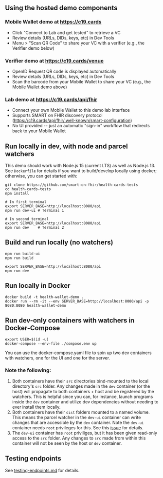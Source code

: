 ## Using the hosted demo components

### Mobile Wallet demo at https://c19.cards

- Click "Connect to Lab and get tested" to retrieve a VC
- Review details (URLs, DIDs, keys, etc) in Dev Tools
- Menu > "Scan QR Code" to share your VC with a verifier (e.g., the Verifier demo below)

### Verifier demo at https://c19.cards/venue

- OpenID Request QR code is displayed automatically
- Review details (URLs, DIDs, keys, etc) in Dev Tools
- Scan the barcode from your Mobile Wallet to share your VC (e.g., the Mobile Wallet demo above)

### Lab demo at https://c19.cards/api/fhir

- Connect your own Mobile Wallet to this demo lab interface
- Supports SMART on FHIR discovery protocol (https://c19.cards/api/fhir/.well-known/smart-configuration)
- No UI provided -- just an automatic "sign-in" workflow that redirects back to your Mobile Wallet

## Run locally in dev, with node and parcel watchers

This demo should work with Node.js 15 (current LTS) as well as Node.js 13. See `Dockerfile` for details if you want to build/develop locally using docker; otherwise, you can get started with:

    git clone https://github.com/smart-on-fhir/health-cards-tests
    cd health-cards-tests
    npm install

    # In first terminal
    export SERVER_BASE=http://localhost:8080/api
    npm run dev-ui # Terminal 1

    # In second terminal
    export SERVER_BASE=http://localhost:8080/api
    npm run dev    # Terminal 2

## Build and run locally (no watchers)

    npm run build-ui
    npm run build

    export SERVER_BASE=http://localhost:8080/api
    npm run dev

## Run locally in Docker

    docker build -t health-wallet-demo .
    docker run --rm -it --env SERVER_BASE=http://localhost:8080/api -p 8080:8080 health-wallet-demo

## Run dev-only containers with watchers in Docker-Compose

    export USER=$(id -u)
    docker-compose --env-file ./compose.env up

You can use the docker-compose.yaml file to spin up two dev containers with watchers, one for the UI and one for the server.

### Note the following:

1. Both containers have their `src` directories bind-mounted to the local directory's `src` folder. Any changes made in the `dev` container (or the host) will propagate to both containers + host and be registered by the watchers. This is helpful since you can, for instance, launch programs inside the `dev` container and utilize dev dependencies without needing to ever install them locally.
2. Both containers have their `dist` folders mounted to a named volume. This means the parcel watcher in the `dev-ui` container can write changes that are accessible by the `dev` container. Note the `dev-ui` container needs `root` privileges for this. See this [issue](https://github.com/moby/moby/issues/2259) for details.
3. The `dev-ui` container has `root` priviliges, but it has been given read-only access to the `src` folder. Any changes to `src` made from within this container will not be seen by the host or `dev` container.

## Testing endpoints

See [testing-endpoints.md](./testing-endpoints.md) for details.

